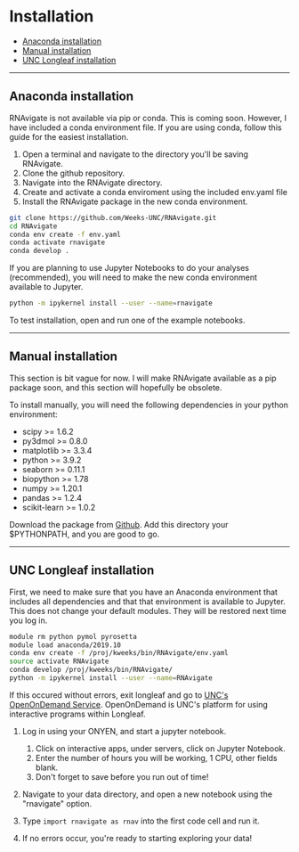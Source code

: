 Installation
============

- [Anaconda installation](#anaconda-installation)
- [Manual installation](#manual-installation)
- [UNC Longleaf installation](#unc-longleaf-installation)

---

Anaconda installation
---------------------

RNAvigate is not available via pip or conda. This is coming soon. However, I
have included a conda environment file. If you are using conda, follow this
guide for the easiest installation.

1. Open a terminal and navigate to the directory you'll be saving RNAvigate.
2. Clone the github repository.
3. Navigate into the RNAvigate directory.
4. Create and activate a conda enviroment using the included env.yaml file
5. Install the RNAvigate package in the new conda environment.

```bash
git clone https://github.com/Weeks-UNC/RNAvigate.git
cd RNAvigate
conda env create -f env.yaml
conda activate rnavigate
conda develop .
```

If you are planning to use Jupyter Notebooks to do your analyses (recommended),
you will need to make the new conda environment available to Jupyter.

```bash
python -m ipykernel install --user --name=rnavigate
```

To test installation, open and run one of the example notebooks.

---

Manual installation
-------------------

This section is bit vague for now. I will make RNAvigate available as a pip
package soon, and this section will hopefully be obsolete.

To install manually, you will need the following dependencies in your python
environment:

- scipy >= 1.6.2
- py3dmol >= 0.8.0
- matplotlib >= 3.3.4
- python >= 3.9.2
- seaborn >= 0.11.1
- biopython >= 1.78
- numpy >= 1.20.1
- pandas >= 1.2.4
- scikit-learn >= 1.0.2

Download the package from [Github](https://github.com/Weeks-UNC/RNAvigate). Add
this directory your $PYTHONPATH, and you are good to go.

---

UNC Longleaf installation
-------------------------

First, we need to make sure that you have an Anaconda environment that includes
all dependencies and that that environment is available to Jupyter. This does
not change your default modules. They will be restored next time you log in.

```bash
module rm python pymol pyrosetta
module load anaconda/2019.10
conda env create -f /proj/kweeks/bin/RNAvigate/env.yaml
source activate RNAvigate
conda develop /proj/kweeks/bin/RNAvigate/
python -m ipykernel install --user --name=RNAvigate
```

If this occured without errors, exit longleaf and go to
[UNC's OpenOnDemand Service](https://ondemand.rc.unc.edu/). OpenOnDemand is
UNC's platform for using interactive programs within Longleaf.

1. Log in using your ONYEN, and start a jupyter notebook.

   1. Click on interactive apps, under servers, click on Jupyter Notebook.
   2. Enter the number of hours you will be working, 1 CPU, other fields blank.
   3. Don't forget to save before you run out of time!

2. Navigate to your data directory, and open a new notebook using the
  "rnavigate" option.
4. Type `import rnavigate as rnav` into the first code cell and run it.
5. If no errors occur, you're ready to starting exploring your data!
